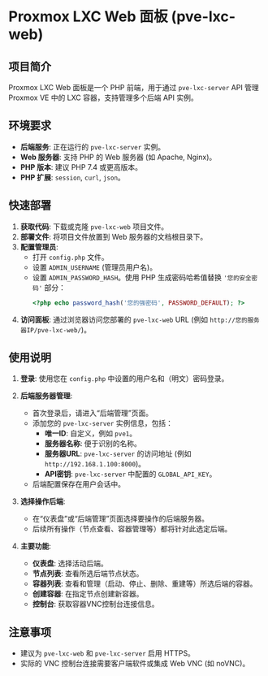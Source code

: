 # Proxmox LXC Web 面板 (pve-lxc-web)

## 项目简介

Proxmox LXC Web 面板是一个 PHP 前端，用于通过 `pve-lxc-server` API 管理 Proxmox VE 中的 LXC 容器，支持管理多个后端 API 实例。

## 环境要求

* **后端服务**: 正在运行的 `pve-lxc-server` 实例。
* **Web 服务器**: 支持 PHP 的 Web 服务器 (如 Apache, Nginx)。
* **PHP 版本**: 建议 PHP 7.4 或更高版本。
* **PHP 扩展**: `session`, `curl`, `json`。

## 快速部署

1.  **获取代码**: 下载或克隆 `pve-lxc-web` 项目文件。
2.  **部署文件**: 将项目文件放置到 Web 服务器的文档根目录下。
3.  **配置管理员**:
    * 打开 `config.php` 文件。
    * 设置 `ADMIN_USERNAME` (管理员用户名)。
    * 设置 `ADMIN_PASSWORD_HASH`。使用 PHP 生成密码哈希值替换 `'您的安全密码'` 部分：
        ```php
        <?php echo password_hash('您的强密码', PASSWORD_DEFAULT); ?>
        ```
4.  **访问面板**: 通过浏览器访问您部署的 `pve-lxc-web` URL (例如 `http://您的服务器IP/pve-lxc-web/`)。

## 使用说明

1.  **登录**:
    使用您在 `config.php` 中设置的用户名和（明文）密码登录。

2.  **后端服务器管理**:
    * 首次登录后，请进入“后端管理”页面。
    * 添加您的 `pve-lxc-server` 实例信息，包括：
        * **唯一ID**: 自定义，例如 `pve1`。
        * **服务器名称**: 便于识别的名称。
        * **服务器URL**: `pve-lxc-server` 的访问地址 (例如 `http://192.168.1.100:8000`)。
        * **API密钥**: `pve-lxc-server` 中配置的 `GLOBAL_API_KEY`。
    * 后端配置保存在用户会话中。

3.  **选择操作后端**:
    * 在“仪表盘”或“后端管理”页面选择要操作的后端服务器。
    * 后续所有操作（节点查看、容器管理等）都将针对此选定后端。

4.  **主要功能**:
    * **仪表盘**: 选择活动后端。
    * **节点列表**: 查看所选后端节点状态。
    * **容器列表**: 查看和管理（启动、停止、删除、重建等）所选后端的容器。
    * **创建容器**: 在指定节点创建新容器。
    * **控制台**: 获取容器VNC控制台连接信息。

## 注意事项

* 建议为 `pve-lxc-web` 和 `pve-lxc-server` 启用 HTTPS。
* 实际的 VNC 控制台连接需要客户端软件或集成 Web VNC (如 noVNC)。
